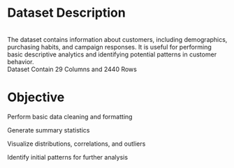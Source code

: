
# Dataset Description
<br>
The dataset contains information about customers, including demographics, purchasing habits, and campaign responses. It is useful for performing basic descriptive analytics and identifying potential patterns in customer behavior.
<br>
Dataset Contain 29 Columns and 2440 Rows

# Objective
Perform basic data cleaning and formatting

Generate summary statistics

Visualize distributions, correlations, and outliers

Identify initial patterns for further analysis
